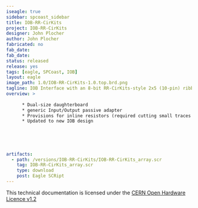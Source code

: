 ```yaml
---
iseagle: true
sidebar: spcoast_sidebar
title: IOB-RR-CirKits
project: IOB-RR-CirKits
designer: John Plocher
author: John Plocher
fabricated: no
fab_date: 
fab_date: 
status: released
release: yes
tags: [eagle, SPCoast, IOB]
layout: eagle
image_path: 1.0/IOB-RR-CirKits-1.0.top.brd.png
tagline: IOB Interface with an 8-bit RR-CirKits-style 2x5 (10-pin) ribbon cable connector
overview: >
    
      * Dual-size daughterboard
      * generic Input/Output passive adapter
      * Provisions for inline resistors (required cutting small traces to enable)
      * Updated to new IOB design
    
    
    
    
    
artifacts:
  - path: /versions/IOB-RR-CirKits/IOB-RR-CirKits_array.scr
    tag: IOB-RR-CirKits_array.scr
    type: download
    post: Eagle SCRipt
---
```



This technical documentation is licensed under the [CERN Open Hardware Licence v1.2](http://www.ohwr.org/attachments/2388/cern_ohl_v_1_2.txt)
